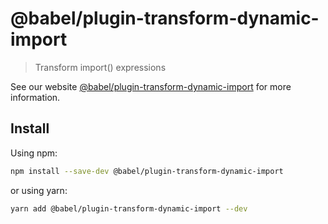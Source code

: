 # @babel/plugin-transform-dynamic-import

> Transform import() expressions

See our website [@babel/plugin-transform-dynamic-import](https://babeljs.io/docs/en/babel-plugin-transform-dynamic-import) for more information.

## Install

Using npm:

```sh
npm install --save-dev @babel/plugin-transform-dynamic-import
```

or using yarn:

```sh
yarn add @babel/plugin-transform-dynamic-import --dev
```
